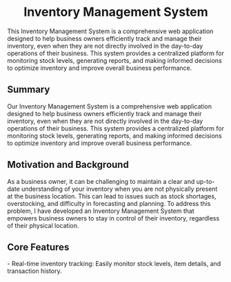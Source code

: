 <h1 align="center">Inventory Management System</h1>
<p>This Inventory Management System is a comprehensive web application designed to help business owners efficiently track and manage their inventory, even when they are not directly involved in the day-to-day operations of their business. This system provides a centralized platform for monitoring stock levels, generating reports, and making informed decisions to optimize inventory and improve overall business performance.</p>
<h2>Summary</h2>
<p>Our Inventory Management System is a comprehensive web application designed to help business owners efficiently track and manage their inventory, even when they are not directly involved in the day-to-day operations of their business. This system provides a centralized platform for monitoring stock levels, generating reports, and making informed decisions to optimize inventory and improve overall business performance.</p>
<h2>Motivation and Background</h2>
<p>As a business owner, it can be challenging to maintain a clear and up-to-date understanding of your inventory when you are not physically present at the business location. This can lead to issues such as stock shortages, overstocking, and difficulty in forecasting and planning. To address this problem, I have developed an Inventory Management System that empowers business owners to stay in control of their inventory, regardless of their physical location.</p>
<h2>Core Features</h2>
- Real-time inventory tracking: Easily monitor stock levels, item details, and transaction history.
